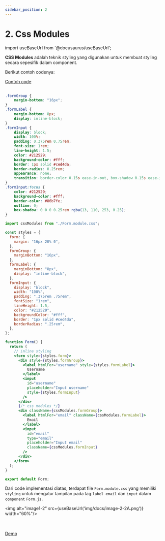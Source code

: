 ```yaml
---
sidebar_position: 2
---
```


# 2. Css Modules

import useBaseUrl from '@docusaurus/useBaseUrl';

**CSS Modules** adalah teknik styling yang digunakan untuk membuat styling secara sepesifik dalam component.

Berikut contoh codenya:

<a class="btn-example-code" href="https://github.com/demo-dumbways/ebook-code-results-stage-2/tree/main/src/components">
Contoh code
</a>

<br />
<br />

```css title=components/Form.module.css
.formGroup {
    margin-bottom: "16px";
}
.formLabel {
    margin-bottom: 8px;
    display: inline-block;
}
.formInput {
    display: block;
    width: 100%;
    padding: 0.375rem 0.75rem;
    font-size: 1rem;
    line-height: 1.5;
    color: #212529;
    background-color: #fff;
    border: 1px solid #ced4da;
    border-radius: 0.25rem;
    appearance: none;
    transition: border-color 0.15s ease-in-out, box-shadow 0.15s ease-in-out;
}
.formInput:focus {
    color: #212529;
    background-color: #fff;
    border-color: #86b7fe;
    outline: 0;
    box-shadow: 0 0 0 0.25rem rgba(13, 110, 253, 0.25);
}
```

```jsx title=components/Form.js
import cssModules from "./Form.module.css";

const styles = {
  form: {
    margin: "16px 20% 0",
  },
  formGroup: {
    marginBottom: "16px",
  },
  formLabel: {
    marginBottom: "8px",
    display: "inline-block",
  },
  formInput: {
    display: "block",
    width: "100%",
    padding: ".375rem .75rem",
    fontSize: "1rem",
    lineHeight: 1.5,
    color: "#212529",
    backgroundColor: "#fff",
    border: "1px solid #ced4da",
    borderRadius: ".25rem",
  },
};

function Form() {
  return (
    // inline styling
    <form style={styles.form}>
      <div style={styles.formGroup}>
        <label htmlFor="username" style={styles.formLabel}>
          Username
        </label>
        <input
          id="username"
          placeholder="Input username"
          style={styles.formInput}
        />
      </div>
      {/* css modules */}
      <div className={cssModules.formGroup}>
        <label htmlFor="email" className={cssModules.formLabel}>
          Email
        </label>
        <input
          id="email"
          type="email"
          placeholder="Input email"
          className={cssModules.formInput}
        />
      </div>
    </form>
  );
}

export default Form;
```

Dari code implementasi diatas, terdapat file `Form.module.css` yang memiliki `styling` untuk mengatur tampilan pada tag `label email` dan `input` dalam `component` `Form.js`.


<img alt="image1-2" src={useBaseUrl('img/docs/image-2-2A.png')} width="60%"/>

<br />
<br />

<div>
<a class="btn-demo" href="https://ebook-code-results-stage-2-git-2-frontend-ca331a-demo-dumbways.vercel.app">
Demo
</a>
</div>
